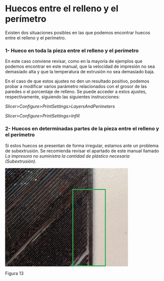 # Huecos entre el relleno y el perímetro

Existen dos situaciones posibles en las que podemos encontrar huecos entre el relleno y el perímetro. 


### 1- Hueco en toda la pieza entre el relleno y el perímetro

En este caso conviene revisar, como en la mayoría de ejemplos que podemos encontrar en este manual, que la velocidad de impresión no sea demasiado alta y que la temperatura de extrusión no sea demasiado baja.

En el caso de que estos ajustes no den un resultado positivo, podemos probar a modificar varios parámetro relacionados con el grosor de las paredes o el porcentaje de relleno. Se puede acceder a estos ajustes, respectivamente, siguiendo las siguientes instrucciones:

*Slicer>Configure>PrintSettings>LayersAndPerimeters*

*Slicer>Configure>PrintSettings>Infill*

### 2- Huecos en determinadas partes de la pieza entre el relleno y el perímetro

Si estos huecos se presentan de forma irregular, estamos ante un problema de subextrusión. Se recomienda revisar el apartado de este manual llamado *La impresora no suministra la cantidad de plástico necesaria (Subextrusión)*.

<img src="Sub.jpg" alt="sub" height="320" width="400" align="middle">

Figura 13